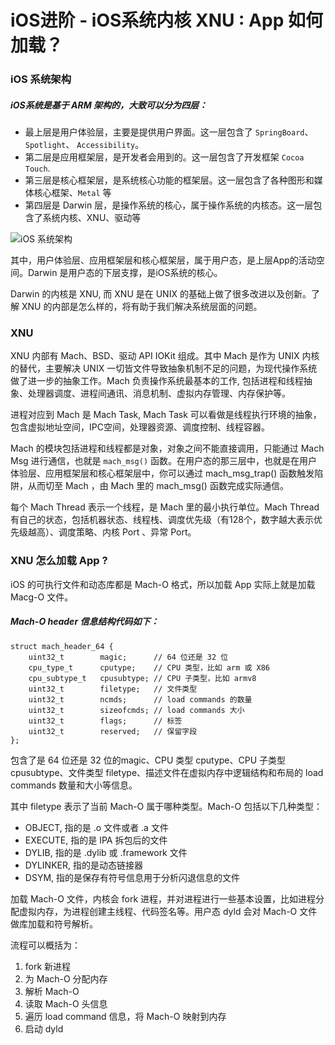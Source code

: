 # iOS进阶 - iOS系统内核 XNU : App 如何加载？

### iOS 系统架构

##### iOS系统是基于 ARM 架构的，大致可以分为四层：

* 最上层是用户体验层，主要是提供用户界面。这一层包含了 `SpringBoard`、 `Spotlight`、 `Accessibility`。
* 第二层是应用框架层，是开发者会用到的。这一层包含了开发框架 `Cocoa Touch`.
* 第三层是核心框架层，是系统核心功能的框架层。这一层包含了各种图形和媒体核心框架、`Metal` 等
* 第四层是 Darwin 层，是操作系统的核心，属于操作系统的内核态。这一层包含了系统内核、XNU、驱动等

![iOS 系统架构](http://blog.image.jkxuewei.com/mweb/2019.07.14.Xnip2019-07-14_11-14-46-6.jpg)

其中，用户体验层、应用框架层和核心框架层，属于用户态，是上层App的活动空间。Darwin 是用户态的下层支撑，是iOS系统的核心。

Darwin 的内核是 XNU, 而 XNU 是在 UNIX 的基础上做了很多改进以及创新。了解 XNU 的内部是怎么样的，将有助于我们解决系统层面的问题。

### XNU

XNU 内部有 Mach、BSD、驱动 API IOKit 组成。其中 Mach 是作为 UNIX 内核的替代，主要解决 UNIX 一切皆文件导致抽象机制不足的问题，为现代操作系统做了进一步的抽象工作。Mach 负责操作系统最基本的工作, 包括进程和线程抽象、处理器调度、进程间通讯、消息机制、虚拟内存管理、内存保护等。

进程对应到 Mach 是 Mach Task, Mach Task 可以看做是线程执行环境的抽象，包含虚拟地址空间，IPC空间，处理器资源、调度控制、线程容器。

Mach 的模块包括进程和线程都是对象，对象之间不能直接调用，只能通过 Mach Msg 进行通信，也就是 `mach_msg()` 函数。在用户态的那三层中，也就是在用户体验层、应用框架层和核心框架层中，你可以通过 mach_msg_trap() 函数触发陷阱，从而切至 Mach ，由 Mach 里的 mach_msg() 函数完成实际通信。

每个 Mach Thread 表示一个线程，是 Mach 里的最小执行单位。Mach Thread 有自己的状态，包括机器状态、线程栈、调度优先级（有128个，数字越大表示优先级越高）、调度策略、内核 Port 、异常 Port。

### XNU 怎么加载 App ?

iOS 的可执行文件和动态库都是 Mach-O 格式，所以加载 App 实际上就是加载 Macg-O 文件。

##### Mach-O header 信息结构代码如下：
```
struct mach_header_64 {
    uint32_t        magic;      // 64 位还是 32 位
    cpu_type_t      cputype;    // CPU 类型，比如 arm 或 X86
    cpu_subtype_t   cpusubtype; // CPU 子类型，比如 armv8
    uint32_t        filetype;   // 文件类型
    uint32_t        ncmds;      // load commands 的数量
    uint32_t        sizeofcmds; // load commands 大小
    uint32_t        flags;      // 标签
    uint32_t        reserved;   // 保留字段
};
```

包含了是 64 位还是 32 位的magic、CPU 类型 cputype、CPU 子类型 cpusubtype、文件类型 filetype、描述文件在虚拟内存中逻辑结构和布局的 load commands 数量和大小等信息。

其中 filetype 表示了当前 Mach-O 属于哪种类型。Mach-O 包括以下几种类型：

* OBJECT, 指的是 .o 文件或者 .a 文件
* EXECUTE, 指的是 IPA 拆包后的文件
* DYLIB, 指的是 .dylib 或 .framework 文件
* DYLINKER, 指的是动态链接器
* DSYM, 指的是保存有符号信息用于分析闪退信息的文件

加载 Mach-O 文件，内核会 fork 进程，并对进程进行一些基本设置，比如进程分配虚拟内存，为进程创建主线程、代码签名等。用户态 dyld 会对 Mach-O 文件做库加载和符号解析。

流程可以概括为：

1. fork 新进程
2. 为 Mach-O 分配内存
3. 解析 Mach-O 
4. 读取 Mach-O 头信息
5. 遍历 load command 信息，将 Mach-O 映射到内存
6. 启动 dyld
